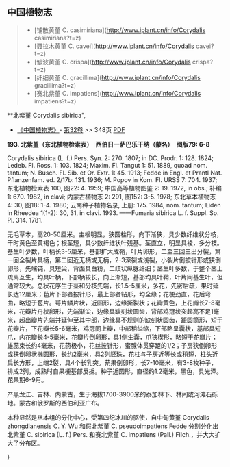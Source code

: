

## 中国植物志

> * [铺散黄堇  C.  casimiriana](http://www.iplant.cn/info/Corydalis casimiriana?t=z)
> * [聂拉木黄堇  C.  cavei](http://www.iplant.cn/info/Corydalis cavei?t=z)
> * [皱波黄堇  C.  crispa](http://www.iplant.cn/info/Corydalis crispa?t=z)
> * [纤细黄堇  C.  gracillima](http://www.iplant.cn/info/Corydalis gracillima?t=z)
> * [赛北紫堇  C.  impatiens](http://www.iplant.cn/info/Corydalis impatiens?t=z)


**北紫堇 Corydalis sibirica",



* [《中国植物志》](http://www.iplant.cn/frps)- [第32卷](http://www.iplant.cn/frps/vol/32) >> 348页 [PDF](http://www.iplant.cn/frps/pdf/32/348.pdf)


**193. 北紫堇（东北植物检索表）　西伯日一萨巴乐干纳（蒙名）　图版79: 6-8**

Corydalis sibirica (L. f.) Pers. Syn. 2: 270. 1807; in DC. Prodr. 1: 128. 1824; Ledeb. Fl. Ross. 1: 103. 1824; Maxim. Fl. Tangut 1: 51. 1889, quoad nom. tantum; N. Busch. Fl. Sib. et Or. Extr. 1: 45. 1913; Fedde in Engl. et Prantl Nat. Pflanzenfam. ed. 2/17b: 131. 1936; M. Popov in Kom. Fl. URSS 7: 704. 1937; 东北植物检索表 100, 图22: 4. 1959; 中国高等植物图鉴 2: 19. 1972, in obs.; 补编1: 670. 1982, in clavi; 内蒙古植物志 2: 291, 图152: 3-5. 1978; 东北草本植物志 4: 30, 图18: 1-4. 1980; 云南种子植物名录, 上册: 175. 1984, nom. tantum; Liden in Rheedea 1(1-2): 30, 31, in clavi. 1993. ——Fumaria sibirica L. f. Suppl. Sp. Pl. 314. 1781.

无毛草本，高20-50厘米。主根明显，狭圆柱形，向下渐狭，具少数纤维状分枝，干时黄色至黄褐色；根茎短，具少数纤维状叶残基。茎直立，明显具棱，多分枝。基生叶少数，叶柄长3-5厘米，基部扩大成鞘，叶片卵形，二至三回三出分裂，第一回全裂片具柄，第二回近无柄或无柄，2-3深裂或浅裂，小裂片倒披针形或狭倒卵形，先端钝，具短尖，背面具白粉，二歧状纵脉纤细；茎生叶多数，于整个茎上疏离互生，均具叶柄，下部柄较长，向上渐短，基部均具叶鞘，叶片同基生叶，但通常较大。总状花序生于茎和分枝先端，长1.5-5厘米，多花，先密后疏，果时延长达12厘米；苞片下部者披针形，最上部者钻形，均全缘；花梗劲直，花后弯曲，略短于苞片。萼片鳞片状，近圆形，边缘撕裂状；花瓣黄色，上花瓣长7-8毫米，花瓣片舟状卵形，先端渐尖，边缘具缺刻状圆齿，背部鸡冠状突起高不足1毫米，超出瓣片先端并延伸至其中部，边缘具不规则的缺刻状圆齿，距圆筒形，短于花瓣片，下花瓣长5-6毫米，鸡冠同上瓣，中部稍缢缩，下部略呈囊状，基部具短爪，内花瓣长4-5毫米，花瓣片倒卵形，具1侧生囊，爪狭楔形，略短于花瓣片；雄蕊束长约4毫米，花药极小，花丝披针形，蜜腺体贯穿距的1/2；子房狭倒卵形或狭倒卵状椭圆形，长约2毫米，具2列胚珠，花柱与子房近等长或稍短，柱头近扁长方形，上端2裂，具4个长乳突。蒴果倒卵形，长7-10毫米，有3-8枚种子，排成2列，成熟时自果梗基部反拆。种子近圆形，直径约1.2毫米，黑色，具光泽。花果期6-9月。

产黑龙江、吉林、内蒙古，生于海拔1700-3900米的泰加林下、林间或河滩石砾地。蒙古和俄罗斯的西伯利亚广布。

本种显然是从本组的分化中心，受第四纪冰川的驱使，自中甸黄堇 Corydalis zhongdianensis C. Y. Wu 和假北紫堇 C. pseudoimpatiens Fedde 分别分化出北紫堇 C. sibirica (L. f.) Pers. 和赛北紫堇 C. impatiens (Pall.) Filch.，并大大扩大了分布区。



}